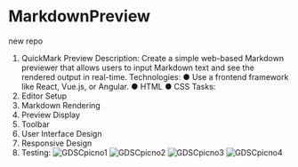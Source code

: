 # MarkdownPreview
new repo
1. QuickMark Preview
Description:
Create a simple web-based Markdown previewer that allows users to input
Markdown text and see the rendered output in real-time.
Technologies:
● Use a frontend framework like React, Vue.js, or Angular.
● HTML
● CSS
Tasks:
1. Editor Setup
2. Markdown Rendering
3. Preview Display
4. Toolbar
5. User Interface Design
6. Responsive Design
7. Testing:
![GDSCpicno1](https://github.com/TanishaGhosh05/MarkdownPreview/assets/161222341/2865b2f8-1f4a-4068-ad32-37ec38e0b01d)
![GDSCpicno2](https://github.com/TanishaGhosh05/MarkdownPreview/assets/161222341/f98520de-f7eb-4146-95c2-8afcfc6e6ef0)
![GDSCpicno3](https://github.com/TanishaGhosh05/MarkdownPreview/assets/161222341/378a6272-2527-4eb9-81bc-9cbf708fbd32)
![GDSCpicno4](https://github.com/TanishaGhosh05/MarkdownPreview/assets/161222341/c6991f36-749c-4b01-b11b-1fd725dafb9b)


